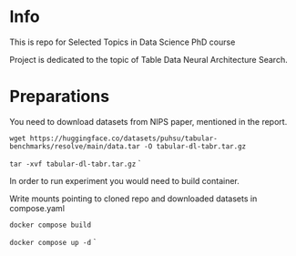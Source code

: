 
# Info

This is repo for Selected Topics in Data Science PhD course

Project is dedicated to the topic of Table Data Neural Architecture Search.

# Preparations

You need to download datasets from NIPS paper, mentioned in the report. 


`wget https://huggingface.co/datasets/puhsu/tabular-benchmarks/resolve/main/data.tar -O tabular-dl-tabr.tar.gz`

`tar -xvf tabular-dl-tabr.tar.gz`
`

In order to run experiment you would need to build container.

Write mounts pointing to cloned repo and downloaded datasets in compose.yaml 

`docker compose build`

`docker compose up -d`
`
